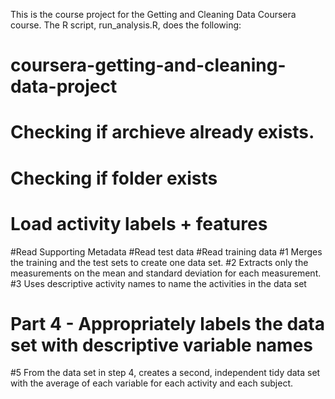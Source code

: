 This is the course project for the Getting and Cleaning Data Coursera course. The R script, run_analysis.R, does the following:

# coursera-getting-and-cleaning-data-project
# Checking if archieve already exists.
# Checking if folder exists
# Load activity labels + features
#Read Supporting Metadata
#Read test data
#Read training data
#1 Merges the training and the test sets to create one data set.
#2 Extracts only the measurements on the mean and standard deviation for each measurement.
#3 Uses descriptive activity names to name the activities in the data set
# Part 4 - Appropriately labels the data set with descriptive variable names
#5 From the data set in step 4, creates a second, independent tidy data set with the average of each variable for each activity and each subject.
